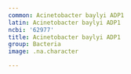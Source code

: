 ```yaml
---
common: Acinetobacter baylyi ADP1
latin: Acinetobacter baylyi ADP1
ncbi: '62977'
title: Acinetobacter baylyi ADP1
group: Bacteria
image: .na.character

---
```

